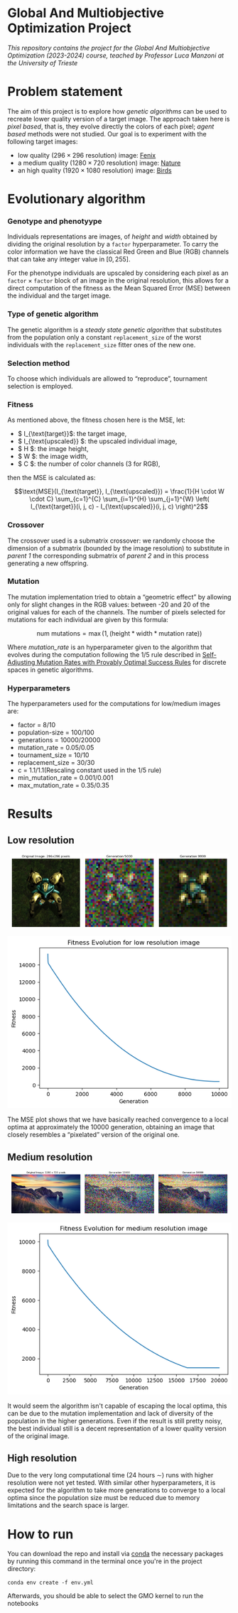 # Global And Multiobjective Optimization Project
_This repository contains the project for the Global And Multiobjective Optimization (2023-2024) course, teached by Professor Luca Manzoni at the University of Trieste_

# Problem statement

The aim of this project is to explore how _genetic algorithms_  can be used 
to recreate lower quality version of a target image. The approach taken here is _pixel based_, that is, they evolve directly the colors of each pixel; _agent based_ methods were not studied. Our goal is to experiment with the following target images:
-  low quality  ($296 \times 296$ resolution) image: [Fenix](Notebooks/Images/FenixDragoon.png)
- a medium quality ($1280 \times 720$ resolution) image: [Nature](Notebooks/Images/nature.png) 
- an high quality ($1920 \times 1080$ resolution)  image: [Birds](Notebooks/Images/birds.png)

# Evolutionary algorithm

### Genotype and phenotyype

Individuals representations are images, of _height_ and _width_ obtained by dividing the original resolution by a $\mathtt{factor}$  hyperparameter. To carry the color information we have the classical Red Green and Blue (RGB) channels that can take any integer value in $[0,255]$.

For the phenotype individuals are upscaled by considering each pixel as an $\mathtt{factor}\times\mathtt{factor}$ block of an image in the original resolution, this allows for a direct computation of the fitness as the Mean Squared Error (MSE) between the individual and the target image.


### Type of genetic algorithm
The genetic algorithm is a _steady state  genetic algorithm_ that substitutes from the population only a constant `replacement_size` of the worst individuals  with the `replacement_size` fitter ones of the new one.

### Selection method
To choose which individuals are allowed to “reproduce”, tournament selection is employed.

### Fitness

As mentioned above, the fitness chosen here is the MSE, let:
- $ I_{\text{target}}$: the target image,
- $ I_{\text{upscaled}} $: the upscaled individual image,
- $ H $: the image height,
- $ W $: the image width,
- $ C $: the number of color channels (3 for RGB),

then the MSE is calculated as:

$$\text{MSE}(I_{\text{target}}, I_{\text{upscaled}}) = \frac{1}{H \cdot W \cdot C} \sum_{c=1}^{C} \sum_{i=1}^{H} \sum_{j=1}^{W} \left( I_{\text{target}}(i, j, c) - I_{\text{upscaled}}(i, j, c) \right)^2$$

### Crossover

The crossover used is a submatrix crossover: we randomly choose the dimension of a submatrix (bounded by the image resolution) to substitute in _parent 1_ the corresponding submatrix of _parent 2_ and in this process generating a new offspring.

### Mutation

The mutation implementation tried to obtain a “geometric effect” by allowing only for slight changes in the RGB values: between -20 and 20 of the original values for each of the channels. The number of pixels selected for mutations for each individual are given by this formula:

$$\text{num mutations} = \max(1, (\text{height} * \text{width} * \text{mutation rate}))$$

Where _mutation\_rate_ is an hyperparameter given to the algorithm that evolves during the computation following the $1/5$ rule described in [Self-Adjusting Mutation Rates with Provably Optimal Success Rules](https://doi.org/10.1007/s00453-021-00854-3) for discrete spaces in genetic algorithms.

### Hyperparameters

The hyperparameters used for the computations for low/medium images are:

  - factor = 8/10
  - population-size = 100/100
  - generations = 10000/20000 
  - mutation_rate = 0.05/0.05
  - tournament_size = 10/10
  - replacement_size = 30/30
  - c = 1.1/1.1(Rescaling constant used in the 1/5 rule)
  - min_mutation_rate = 0.001/0.001
  - max_mutation_rate = 0.35/0.35

# Results

## Low resolution

<p align="center">
  <img src="Notebooks/Images/lowres/FenixDragoon_og.png" alt="Target image 296x296" width="32%" />
   <img src="Notebooks/Images/lowres/FenixDragoon_ind5000.png" alt="Individual after 5k gens" width ="32%"/>
  <img src="Notebooks/Images/lowres/FenixDragoon_bestind.png" alt="Best individual" width="32%" />
</p>

<p align = "center">
  <img src="Notebooks/Images/lowres/FenixDragoon_MSE.png" alt="MSE evolution for lowres ind">
</p>

The MSE plot shows that we have basically reached convergence to a local optima at approximately the $10000$ generation, obtaining an image that closely resembles a “pixelated” version of the original one.

## Medium resolution

<p align="center">
  <img src="Notebooks/Images/medres/nature_og.png" alt="Target image 296x296" width="32%" />
  <img src="Notebooks/Images/medres/nature_ind10k.png" alt="Individual after 7.5k gens" width="32%" />
  <img src="Notebooks/Images/medres/nature_bestind.png" alt="Best individual" width="32%" />
</p>

<p align = "center">
  <img src="Notebooks/Images/medres/nature_MSE.png" alt="MSE evolution for medres ind">
</p>

It would seem the algorithm isn't capable of escaping the local optima, this can be due to the mutation implementation and lack of diversity of the population in the higher generations. Even if the result is still pretty noisy, the best individual still is a decent representation of a lower quality version of the original image.

## High resolution

Due to the very long computational time (24 hours $\sim$) runs with higher resolution were not yet tested. With similar other hyperparameters, it is expected for the algorithm to take more generations to converge to a local optima since the population size must be reduced due to memory limitations and the search space is larger.


# How to run

You can download the repo and install via [conda](https://anaconda.org/anaconda/conda) the necessary packages by running this command in the terminal once you're in the project directory:

  ```
  conda env create -f env.yml
  ```
Afterwards, you should be able to select the GMO kernel to run the notebooks

